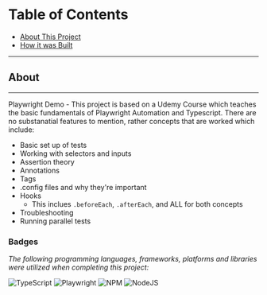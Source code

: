 # Table of Contents

* [About This Project](#about)
* [How it was Built](#badges)
---
## About
---
Playwright Demo - This project is based on a Udemy Course which teaches the basic fundamentals of Playwright Automation and Typescript. There are no substanatial features to mention, rather concepts that are worked which include:
* Basic set up of tests
* Working with selectors and inputs
* Assertion theory
* Annotations
* Tags
* .config files and why they're important
* Hooks
  * This inclues `.beforeEach`, `.afterEach`, and ALL for both concepts
* Troubleshooting
* Running parallel tests

### Badges
*The following programming languages, frameworks, platforms and libraries were utilized when completing this project:*

![TypeScript](https://img.shields.io/badge/typescript-%23007ACC.svg?style=for-the-badge&logo=typescript&logoColor=white)
![Playwright](https://img.shields.io/badge/Playwright-45ba4b?style=for-the-badge&logo=Playwright&logoColor=white)
![NPM](https://img.shields.io/badge/NPM-%23000000.svg?style=for-the-badge&logo=npm&logoColor=white)
![NodeJS](https://img.shields.io/badge/node.js-6DA55F?style=for-the-badge&logo=node.js&logoColor=white)
